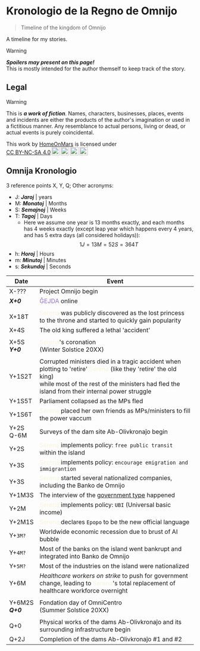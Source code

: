 <!-- -*- coding: utf-8 -*- -->

Kronologio de la Regno de Omnijo
===============================================================================

> Timeline of the kingdom of Omnijo

A timeline for my stories.

> [!WARNING]
> ***Spoilers may present on this page!***  
> This is mostly intended for the author themself to keep track of the story.

Legal
-------------------------------------------------------------------------------

> [!WARNING]
> This is ***a work of fiction***.
> Names, characters, businesses, places, events and incidents
> are either the products of the author's imagination or used in a fictitious manner.
> Any resemblance to actual persons, living or dead, or actual events is purely coincidental.

<p xmlns:cc="http://creativecommons.org/ns#" >This work by <a rel="cc:attributionURL dct:creator" property="cc:attributionName" href="https://github.com/HomeOnMars">HomeOnMars</a> is licensed under <a href="https://creativecommons.org/licenses/by-nc-sa/4.0/?ref=chooser-v1" target="_blank" rel="license noopener noreferrer" style="display:inline-block;">CC BY-NC-SA 4.0<img style="height:22px!important;margin-left:3px;vertical-align:text-bottom;" src="https://mirrors.creativecommons.org/presskit/icons/cc.svg?ref=chooser-v1" alt=""><img style="height:22px!important;margin-left:3px;vertical-align:text-bottom;" src="https://mirrors.creativecommons.org/presskit/icons/by.svg?ref=chooser-v1" alt=""><img style="height:22px!important;margin-left:3px;vertical-align:text-bottom;" src="https://mirrors.creativecommons.org/presskit/icons/nc.svg?ref=chooser-v1" alt=""><img style="height:22px!important;margin-left:3px;vertical-align:text-bottom;" src="https://mirrors.creativecommons.org/presskit/icons/sa.svg?ref=chooser-v1" alt=""></a></p>

Omnija Kronologio
-------------------------------------------------------------------------------

3 reference points X, Y, Q;
Other acronyms:

- J: ***Jaroj***    | years
- M: ***Monatoj***  | Months
- S: ***Semajnoj*** | Weeks
- T: ***Tagoj***    | Days
  - Here we assume one year is 13 months exactly,
    and each months has 4 weeks exactly
    (except leap year which happens every 4 years,
    and has 5 extra days (all considered holidays)):
    $$1J = 13M = 52S = 364T$$
- h: ***Horoj***    | Hours
- m: ***Minutoj***  | Minutes
- s: ***Sekundoj*** | Seconds

|  Date  | Event |
| ------ | ----- |
| X-???  | Project Omnijo begin |
| ***X+0*** | <span style="color:MediumPurple">ĜEJDA</span> online |
|||
| X+18T  | <span style="color:Beige">Serena</span> was publicly discovered as the lost princess to the throne and started to quickly gain popularity |
| X+4S   | The old king suffered a lethal 'accident' |
|||
| X+5S  <br>***Y+0*** | <span style="color:Beige">Serena</span>'s coronation  <br>\(Winter Solstice 20XX\) |
|||
| Y+1S2T | Corrupted ministers died in a tragic accident when plotting to 'retire' <span style="color:Beige">Serena</span> (like they 'retire' the old king)<br> while most of the rest of the ministers had fled the island from their internal power struggle |
| Y+1S5T | Parliament collapsed as the MPs fled |
| Y+1S6T | <span style="color:Beige">Serena</span> placed her own friends as MPs/ministers to fill the power vaccum |
| Y+2S  <br>Q-6M | Surveys of the dam site Ab-Olivkronaĵo begin |
| Y+2S   | <span style="color:Beige">Serena</span> implements policy: `free public transit` within the island |
| Y+3S   | <span style="color:Beige">Serena</span> implements policy: `encourage emigration and immigrantion` |
| Y+3S   | <span style="color:Beige">Serena</span> started several nationalized companies, including the Banko de Omnijo |
| Y+1M3S | The interview of the [government type](../OmniCentro/Bulteno.md#fonrakonta-bulteno) happened |
| Y+2M   | <span style="color:Beige">Serena</span> implements policy: `UBI` (Universal basic income) |
| Y+2M1S | <span style="color:Beige">Serena</span> declares `Epopo` to be the new official language |
| Y+`3M?`  | Worldwide economic recession due to brust of AI bubble |
| Y+`4M?`  | Most of the banks on the island went bankrupt and integrated into Banko de Omnijo |
| Y+`5M?`  | Most of the industries on the island were nationalized |
| Y+6M     | *Healthcare workers on strike* to push for government change, leading to <span style="color:Beige">Serena</span>'s total replacement of healthcare workforce overnight |
|||
| Y+6M2S  <br>***Q+0*** | Fondation day of OmniCentro  <br>\(Summer Solstice 20XX\) |
|||
| Q+0    | Physical works of the dams Ab-Olivkronaĵo and its surrounding infrastructure begin |
| Q+2J   | Completion of the dams Ab-Olivkronaĵo #1 and #2 |
